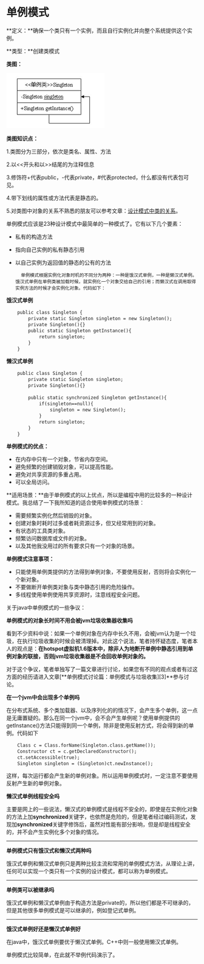 # 单例模式

**定义：**确保一个类只有一个实例，而且自行实例化并向整个系统提供这个实例。

**类型：**创建类模式

**类图：**

![singleton](images/singleton-pattern-1.gif)

**类图知识点：**

1.类图分为三部分，依次是类名、属性、方法

2.以<<开头和以>>结尾的为注释信息

3.修饰符+代表public，-代表private，#代表protected，什么都没有代表包可见。

4.带下划线的属性或方法代表是静态的。

5.对类图中对象的关系不熟悉的朋友可以参考文章：[设计模式中类的关系](http://blog.csdn.net/zhengzhb/article/details/7187278)。

单例模式应该是23种设计模式中最简单的一种模式了。它有以下几个要素：

* 私有的构造方法
* 指向自己实例的私有静态引用
* 以自己实例为返回值的静态的公有的方法

        单例模式根据实例化对象时机的不同分为两种：一种是饿汉式单例，一种是懒汉式单例。饿汉式单例在单例类被加载时候，就实例化一个对象交给自己的引用；而懒汉式在调用取得实例方法的时候才会实例化对象。代码如下：

**饿汉式单例**

```
    public class Singleton {
    	private static Singleton singleton = new Singleton();
    	private Singleton(){}
    	public static Singleton getInstance(){
    		return singleton;
    	}
    }
```

**懒汉式单例**

```
    public class Singleton {
    	private static Singleton singleton;
    	private Singleton(){}

    	public static synchronized Singleton getInstance(){
    		if(singleton==null){
    			singleton = new Singleton();
    		}
    		return singleton;
    	}
    }
```

**单例模式的优点：**

* 在内存中只有一个对象，节省内存空间。
* 避免频繁的创建销毁对象，可以提高性能。
* 避免对共享资源的多重占用。
* 可以全局访问。

**适用场景：**由于单例模式的以上优点，所以是编程中用的比较多的一种设计模式。我总结了一下我所知道的适合使用单例模式的场景：

* 需要频繁实例化然后销毁的对象。
* 创建对象时耗时过多或者耗资源过多，但又经常用到的对象。
* 有状态的工具类对象。
* 频繁访问数据库或文件的对象。
* 以及其他我没用过的所有要求只有一个对象的场景。

**单例模式注意事项：**

* 只能使用单例类提供的方法得到单例对象，不要使用反射，否则将会实例化一个新对象。
* 不要做断开单例类对象与类中静态引用的危险操作。
* 多线程使用单例使用共享资源时，注意线程安全问题。

关于java中单例模式的一些争议：

**单例模式的对象长时间不用会被jvm垃圾收集器收集吗**

看到不少资料中说：如果一个单例对象在内存中长久不用，会被jvm认为是一个垃圾，在执行垃圾收集的时候会被清理掉。对此这个说法，笔者持怀疑态度，笔者本人的观点是：**在hotspot虚拟机1.6版本中，除非人为地断开单例中静态引用到单例对象的联接，否则jvm垃圾收集器是不会回收单例对象的。**

对于这个争议，笔者单独写了一篇文章进行讨论，如果您有不同的观点或者有过这方面的经历请进入文章[**单例模式讨论篇：单例模式与垃圾收集][3]**参与讨论。

 

**在一个jvm中会出现多个单例吗**

在分布式系统、多个类加载器、以及序列化的的情况下，会产生多个单例，这一点是无庸置疑的。那么在同一个jvm中，会不会产生单例呢？使用单例提供的getInstance()方法只能得到同一个单例，除非是使用反射方式，将会得到新的单例。代码如下

```
    Class c = Class.forName(Singleton.class.getName());
    Constructor ct = c.getDeclaredConstructor();
    ct.setAccessible(true);
    Singleton singleton = (Singleton)ct.newInstance();
```

这样，每次运行都会产生新的单例对象。所以运用单例模式时，一定注意不要使用反射产生新的单例对象。

 

**懒汉式单例线程安全吗**

主要是网上的一些说法，懒汉式的单例模式是线程不安全的，即使是在实例化对象的方法上加**synchronized**关键字，也依然是危险的，但是笔者经过编码测试，发现加**synchronized**关键字修饰后，虽然对性能有部分影响，但是却是线程安全的，并不会产生实例化多个对象的情况。

**** 

**单例模式只有饿汉式和懒汉式两种吗**

饿汉式单例和懒汉式单例只是两种比较主流和常用的单例模式方法，从理论上讲，任何可以实现一个类只有一个实例的设计模式，都可以称为单例模式。

** **

**单例类可以被继承吗**

饿汉式单例和懒汉式单例由于构造方法是private的，所以他们都是不可继承的，但是其他很多单例模式是可以继承的，例如登记式单例。

** **

**饿汉式单例好还是懒汉式单例好**

在java中，饿汉式单例要优于懒汉式单例。C++中则一般使用懒汉式单例。

单例模式比较简单，在此就不举例代码演示了。  
